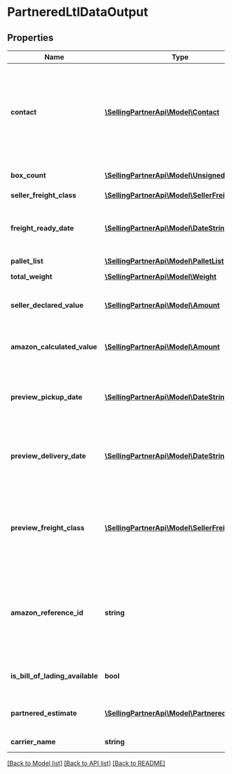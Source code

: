 # PartneredLtlDataOutput

## Properties
Name | Type | Description | Notes
------------ | ------------- | ------------- | -------------
**contact** | [**\SellingPartnerApi\Model\Contact**](Contact.md) | Contact information for the person in the seller&#39;s organization who is responsible for the shipment. Used by the carrier if they have questions about the shipment. | 
**box_count** | [**\SellingPartnerApi\Model\UnsignedIntType**](UnsignedIntType.md) | The number of boxes in the shipment. | 
**seller_freight_class** | [**\SellingPartnerApi\Model\SellerFreightClass**](SellerFreightClass.md) |  | [optional] 
**freight_ready_date** | [**\SellingPartnerApi\Model\DateStringType**](DateStringType.md) | The date that the shipment will be ready to be picked up by the carrier. Must be in YYYY-MM-DD format. | 
**pallet_list** | [**\SellingPartnerApi\Model\PalletList**](PalletList.md) |  | 
**total_weight** | [**\SellingPartnerApi\Model\Weight**](Weight.md) | The total weight of the shipment. | 
**seller_declared_value** | [**\SellingPartnerApi\Model\Amount**](Amount.md) | Your declaration of the total value of the inventory in the shipment. | [optional] 
**amazon_calculated_value** | [**\SellingPartnerApi\Model\Amount**](Amount.md) | Estimate by Amazon of the total value of the inventory in the shipment. | [optional] 
**preview_pickup_date** | [**\SellingPartnerApi\Model\DateStringType**](DateStringType.md) | The estimated date that the shipment will be picked up by the carrier, in YYYY-MM-DD format. | 
**preview_delivery_date** | [**\SellingPartnerApi\Model\DateStringType**](DateStringType.md) | The estimated date that the shipment will be delivered to an Amazon fulfillment center, in YYYY-MM-DD format. | 
**preview_freight_class** | [**\SellingPartnerApi\Model\SellerFreightClass**](SellerFreightClass.md) | The freight class of the shipment as estimated by Amazon if you did not include a freight class when you called the putTransportDetails operation. | 
**amazon_reference_id** | **string** | A unique identifier created by Amazon that identifies this Amazon-partnered, Less Than Truckload/Full Truckload (LTL/FTL) shipment. | 
**is_bill_of_lading_available** | **bool** | Indicates whether the bill of lading for the shipment is available. | 
**partnered_estimate** | [**\SellingPartnerApi\Model\PartneredEstimate**](PartneredEstimate.md) | The estimated shipping cost using an Amazon-partnered carrier. | [optional] 
**carrier_name** | **string** | The carrier for the inbound shipment. | 

[[Back to Model list]](../README.md#documentation-for-models) [[Back to API list]](../README.md#documentation-for-api-endpoints) [[Back to README]](../README.md)



